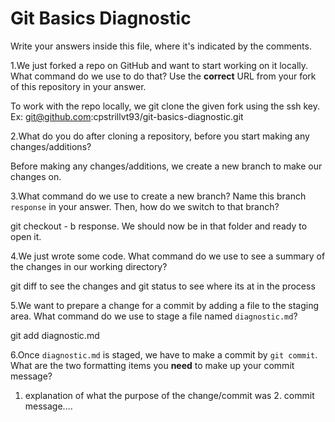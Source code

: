 # Git Basics Diagnostic

Write your answers inside this file, where it's indicated by the comments.

1.We just forked a repo on GitHub and want to start working on it locally.
What command do we use to do that? Use the **correct** URL from your fork of
this repository in your answer.

To work with the repo locally, we git clone the given fork using the ssh key. Ex: git@github.com:cpstrillvt93/git-basics-diagnostic.git


2.What do you do after cloning a repository, before you start making any
changes/additions?

Before making any changes/additions, we create a new branch to make our changes on.

3.What command do we use to create a new branch? Name this branch `response`
    in your answer. Then, how do we switch to that branch?

git checkout - b response. We should now be in that folder and ready to open it.

4.We just wrote some code. What command do we use to see a summary of the
    changes in our working directory?

git diff to see the changes and git status to see where its at in the process


5.We want to prepare a change for a commit by adding a file to the staging
    area. What command do we use to stage a file named `diagnostic.md`?


git add diagnostic.md

6.Once `diagnostic.md` is staged, we have to make a commit by `git commit`.
What are the two formatting items you **need** to make up your commit message?

1. explanation of what the purpose of the change/commit was 2. commit message....
